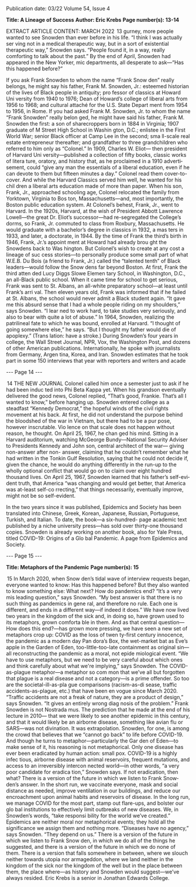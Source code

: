 Publication date: 03/22
Volume 54, Issue 4

**Title: A Lineage of Success**
**Author: Eric Krebs**
**Page number(s): 13-14**

EXTRACT ARTICLE CONTENT:
MARCH 2022
 13
gurney, more people wanted to 
see Snowden than ever before in 
his life. “I think I was actually ser­
ving not in a medical therapeutic 
way, but in a sort of existential 
therapeutic way,” Snowden says. 
“People found it, in a way, really 
comforting to talk about the past.”
By the end of April, Snowden 
had appeared in the New Yorker, 
mic departments, all desperate to 
ask—“Has this happened before?”

If you ask Frank Snowden to 
whom the name “Frank Snow­
den” really belongs, he might say 
his father, Frank M. Snowden, Jr.: 
esteemed historian of the lives of 
Black people in antiquity; pro­
fessor of classics at Howard Uni­
versity from 1940 to 1976; Dean 
of Howard’s college of liberal arts 
from 1956 to 1968; and cultural 
attaché for the U.S. State Depart­
ment from 1954 to 1956, in Rome.
If you had asked Frank M. 
Snowden, Jr. to whom the name 
“Frank Snowden” really belon­
ged, he might have said his father, 
Frank M. Snowden the first: a son 
of sharecroppers born in 1884 
in Virginia; 1907 graduate of M 
Street High School in Washin­
gton, D.C.; enlistee in the First 
World War; senior Black officer 
at Camp Lee in the second; sma­
ll-scale real estate entrepreneur 
thereafter; and grandfather to 
three grandchildren who referred 
to him only as “Colonel.”
In 1909, Charles W. Eliot—
then president of Harvard Uni­
versity—published a collection of 
fifty books, classic works of litera­
ture, oratory, and history that, as 
he proclaimed in a 1910 adverti­
sement, could “give any man the 
essentials of a liberal education, 
even if he can devote to them but 
fifteen minutes a day.” Colonel 
read them cover-to-cover. And 
while the Harvard Classics served 
him well, he wanted for his chil­
dren a liberal arts education made 
of more than paper. When his son, 
Frank, Jr., approached schooling 
age, Colonel relocated the family 
from Yorktown, Virginia to Bos­
ton, 
Massachusetts—and, 
most 
importantly, the Boston public 
education system. 
At Colonel’s behest, Frank, Jr., 
went to Harvard. In the 1920s, 
Harvard, at the wish of President 
Abbott 
Lawrence 
Lowell—the 
great Dr. Eliot’s successor—had 
re-segregated the College’s dorms, 
so Frank, Jr. commuted to class 
from Roxbury, Massachusetts. He 
would graduate with a bachelor’s 
degree in classics in 1932, a mas­
ters in 1933, and later, a doctorate, 
in 1944. 
By the time of Frank the third’s 
birth in 1946, Frank, Jr.’s appoint­
ment at Howard had already brou­
ght the Snowdens back to Was­
hington. But Colonel’s wish to 
create at any cost a lineage of suc­
cess stories—to personally produce 
some small part of what W.E.B. 
Du Bois (a friend to Frank, Jr.) 
called the “talented tenth” of Black 
leaders—would follow the Snow­
dens far beyond Boston.
At first, Frank the third atten­
ded Lucy Diggs Slowe Elemen­
tary 
School, 
in 
Washington, 
D.C., an all-Black public school. 
When it came time for school to 
get serious, Frank was sent to St. 
Albans, an all-white preparatory 
school—at least until Frank’s arri­
val. Then eleven years old, Frank 
was informed that if he failed at 
St. Albans, the school would never 
admit a Black student again. “It 
gave me this absurd sense that I 
had a whole people riding on my 
shoulders,” says Snowden. “I lear­
ned to work hard, to take studies 
very seriously, and also to bear 
with quite a lot of abuse.”
In 1964, Snowden, realizing the 
patrilineal fate to which he was 
bound, enrolled at Harvard. “I 
thought of going somewhere else,” 
he says. “But I thought my father 
would die of apoplexy.” (Trans­
lation: have a stroke.) During 
Snowden’s four years in college, 
the Wall Street Journal, NPR, Vox, 
the Washington Post, and dozens 
of other American publications. 
Internationally, he spoke with 
journalists from Germany, Argen­
tina, Korea, and Iran. Snowden 
estimates that he took part in some 
150 interviews that year with 
reporters and writers and acade­


--- Page 14 ---

 14
THE  NEW  JOURNAL
Colonel called him once a semester 
just to ask if he had been induc­
ted into Phi Beta Kappa yet. When 
his grandson eventually delivered 
the good news, Colonel replied, 
“That’s good, Frankie. That’s all I 
wanted to know,” before hanging 
up.
Snowden entered college as a 
steadfast “Kennedy Democrat,” the 
hopeful winds of the civil rights 
movement at his back. At first, he 
did not understand the purpose 
behind the bloodshed of the war in 
Vietnam, but there had to be a pur­
pose, however inscrutable. Vio­
lence on that scale does not happen 
without reason, he thought. 
On April 25, 1967, he chan­
ged his mind. Sitting in a Harvard 
auditorium, watching McGeorge 
Bundy—National Security Adviser 
to Presidents Kennedy and John­
son, central architect of the war—
giving non-answer after non-
answer, claiming that he couldn’t 
remember what he had written 
in the Tonkin Gulf Resolution, 
saying that he could not decide 
if, given the chance, he would do 
anything differently in the run-up 
to the wholly optional conflict that 
would go on to claim over eight 
hundred thousand lives.
On April 25, 1967, Snowden 
learned that his father’s self-evi­
dent truth, that America “was 
changing and would get better, 
that America was at-least self-co­
rrecting,” that things necessarily, 
eventually improve, might not be 
so self-evident. 

In the two years since it was 
published, Epidemics and Society 
has been translated into Chinese, 
Greek, Korean, Japanese, Russian, 
Portuguese, Turkish, and Italian. 
To date, the book—a six-hundred-
page academic text published by 
a niche university press—has sold 
over thirty-one thousand copies. 
Snowden is already working on 
another book, also for Yale Press, 
titled COVID-19: Origins of a Glo­
bal Pandemic. 
A page from Epidemics and Society.


--- Page 15 ---

**Title: Metaphors of the Pandemic**
**Page number(s): 15**

 15
In March 2020, when Snow­
den’s tidal wave of interview 
requests began, everyone wanted 
to know: Has this happened before? 
But they also wanted to know 
something else: What next? How 
do pandemics end? “It’s a very mis­
leading question,” says Snowden. 
“My best answer is that there is no 
such thing as pandemics in gene­
ral, and therefore no rule. Each one 
is different, and ends in a different 
way—if indeed it does.”
We have now lived two years 
in the kingdom of the sick and, 
in doing so, have grown used to 
its metaphors, grown comforta­
ble in them. And as that central 
question—How does this end?—has 
grown more pressing, we have 
seen a new set of metaphors crop 
up: COVID as the loss of twen­
ty-first century innocence, the 
pandemic as a modern day Pan­
dora’s Box, the wet-market bat as 
Eve’s apple in the Garden of Eden, 
too-little-too-late containment as 
original sin—all reconstructing the 
pandemic as a moral, not epide­
miological event.
“​We have to use metaphors, but 
we need to be very careful about 
which ones and think carefully 
about what we're implying,” says 
Snowden. The COVID-as-plague 
metaphor—a metaphor so com­
mon that we’ve all but forgotten 
that plague is a real disease and not 
a category—is a prime offender. 
So too are the societal-ill-as-pla­
gue comparisons (racism-as-di­
sease, traffic accidents-as-plague, 
etc.) that have been en vogue since 
March 2020. “Traffic accidents are 
not a freak of nature, they are a 
product of design,” says Snowden. 
“It gives an entirely wrong diag­
nosis of the problem.”
Frank Snowden is not Nostrada­
mus. The prediction that he made 
at the end of his lecture in 2010—
that we were likely to see another 
epidemic in this century, and that 
it would likely be an airborne 
disease, something like avian flu or 
SARS—was not divination. It was 
extrapolation. 
Snowden, for one, is among 
the crowd that believes that we 
“cannot go back” to life before 
COVID-19. And though he turns 
to metaphor—particularly the Gar­
den of Eden—to make sense of it, 
his reasoning is not metaphorical. 
Only one disease has ever been 
eradicated by human action: small­
pox. COVID-19 is a highly infec­
tious, airborne disease with animal 
reservoirs, frequent mutations, and 
access to an irreversibly intercon­
nected world—in other words, “a 
very poor candidate for eradica­
tion,” Snowden says.
If not eradication, then what? 
There is a version of the future in 
which we listen to Frank Snow­
den’s answer. In the short run, 
we vaccinate everyone, mask and 
social distance as needed, improve 
ventilation in our buildings, and 
reduce our encroachment upon 
animal habits and reservoirs of 
disease. In the long run, we manage 
COVID for the most part, stamp 
out flare-ups, and bolster our glo­
bal institutions to effectively limit 
outbreaks of new diseases. We, in 
Snowden’s words, “take responsi­
bility for the world we’ve created.” 
Epidemics are neither moral nor 
metaphorical events; they hold all 
the significance we assign them 
and nothing more. “Diseases have 
no agency,” says Snowden. “They 
depend on us.”
There is a version of the future 
in which we listen to Frank Snow­
den, in which we do all of the 
things he suggested, and there is a 
version of the future in which we 
do none of them. There is a version 
that falls somewhere in between, 
where we slouch neither towards 
utopia nor armageddon, where we 
land neither in the kingdom of the 
sick nor the kingdom of the well 
but in the place between them, 
the place where—as history and 
Snowden would suggest—we’ve 
always resided.
Eric Krebs is a senior in Jonathan 
Edwards College.